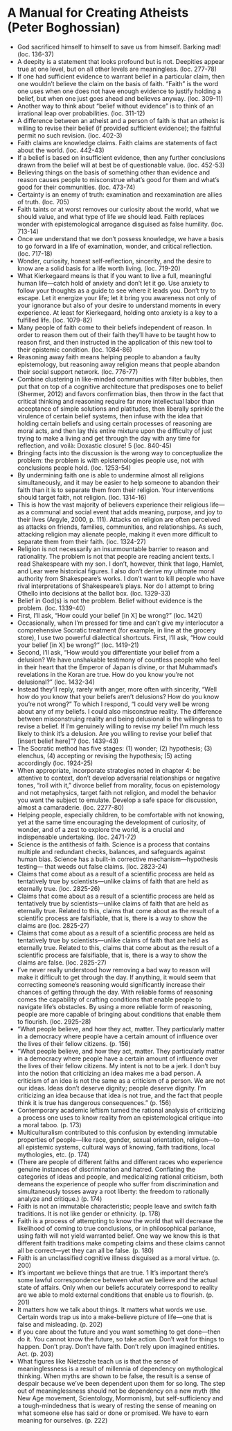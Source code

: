 # A Manual for Creating Atheists (Peter Boghossian)
* God sacrificed himself to himself to save us from himself. Barking mad! (loc. 136-37)
* A deepity is a statement that looks profound but is not. Deepities appear true at one level, but on all other levels are meaningless. (loc. 277-78)
* If one had sufficient evidence to warrant belief in a particular claim, then one wouldn’t believe the claim on the basis of faith. “Faith” is the word one uses when one does not have enough evidence to justify holding a belief, but when one just goes ahead and believes anyway. (loc. 309-11)
* Another way to think about “belief without evidence” is to think of an irrational leap over probabilities. (loc. 311-12)
* A difference between an atheist and a person of faith is that an atheist is willing to revise their belief (if provided sufficient evidence); the faithful permit no such revision. (loc. 402-3)
* Faith claims are knowledge claims. Faith claims are statements of fact about the world. (loc. 442-43)
* If a belief is based on insufficient evidence, then any further conclusions drawn from the belief will at best be of questionable value. (loc. 452-53)
* Believing things on the basis of something other than evidence and reason causes people to misconstrue what’s good for them and what’s good for their communities. (loc. 473-74)
* Certainty is an enemy of truth: examination and reexamination are allies of truth. (loc. 705)
* Faith taints or at worst removes our curiosity about the world, what we should value, and what type of life we should lead. Faith replaces wonder with epistemological arrogance disguised as false humility. (loc. 713-14)
* Once we understand that we don’t possess knowledge, we have a basis to go forward in a life of examination, wonder, and critical reflection. (loc. 717-18)
* Wonder, curiosity, honest self-reflection, sincerity, and the desire to know are a solid basis for a life worth living. (loc. 719-20)
* What Kierkegaard means is that if you want to live a full, meaningful human life—catch hold of anxiety and don’t let it go. Use anxiety to follow your thoughts as a guide to see where it leads you. Don’t try to escape. Let it energize your life; let it bring you awareness not only of your ignorance but also of your desire to understand moments in every experience. At least for Kierkegaard, holding onto anxiety is a key to a fulfilled life. (loc. 1079-82)
* Many people of faith come to their beliefs independent of reason. In order to reason them out of their faith they’ll have to be taught how to reason first, and then instructed in the application of this new tool to their epistemic condition. (loc. 1084-86)
* Reasoning away faith means helping people to abandon a faulty epistemology, but reasoning away religion means that people abandon their social support network. (loc. 776-77)
* Combine clustering in like-minded communities with filter bubbles, then put that on top of a cognitive architecture that predisposes one to belief (Shermer, 2012) and favors confirmation bias, then throw in the fact that critical thinking and reasoning require far more intellectual labor than acceptance of simple solutions and platitudes, then liberally sprinkle the virulence of certain belief systems, then infuse with the idea that holding certain beliefs and using certain processes of reasoning are moral acts, and then lay this entire mixture upon the difficulty of just trying to make a living and get through the day with any time for reflection, and voilà: Doxastic closure! 5 (loc. 840-45)
* Bringing facts into the discussion is the wrong way to conceptualize the problem: the problem is with epistemologies people use, not with conclusions people hold. (loc. 1253-54)
* By undermining faith one is able to undermine almost all religions simultaneously, and it may be easier to help someone to abandon their faith than it is to separate them from their religion. Your interventions should target faith, not religion. (loc. 1314-16)
* This is how the vast majority of believers experience their religious life—as a communal and social event that adds meaning, purpose, and joy to their lives (Argyle, 2000, p. 111). Attacks on religion are often perceived as attacks on friends, families, communities, and relationships. As such, attacking religion may alienate people, making it even more difficult to separate them from their faith. (loc. 1324-27)
* Religion is not necessarily an insurmountable barrier to reason and rationality. The problem is not that people are reading ancient texts. I read Shakespeare with my son. I don’t, however, think that Iago, Hamlet, and Lear were historical figures. I also don’t derive my ultimate moral authority from Shakespeare’s works. I don’t want to kill people who have rival interpretations of Shakespeare’s plays. Nor do I attempt to bring Othello into decisions at the ballot box. (loc. 1329-33)
* Belief in God(s) is not the problem. Belief without evidence is the problem. (loc. 1339-40)
* First, I’ll ask, “How could your belief [in X] be wrong?” (loc. 1421)
* Occasionally, when I’m pressed for time and can’t give my interlocutor a comprehensive Socratic treatment (for example, in line at the grocery store), I use two powerful dialectical shortcuts. First, I’ll ask, “How could your belief [in X] be wrong?” (loc. 1419-21)
* Second, I’ll ask, “How would you differentiate your belief from a delusion? We have unshakable testimony of countless people who feel in their heart that the Emperor of Japan is divine, or that Muhammad’s revelations in the Koran are true. How do you know you’re not delusional?” (loc. 1432-34)
* Instead they’ll reply, rarely with anger, more often with sincerity, “Well how do you know that your beliefs aren’t delusions? How do you know you’re not wrong?” To which I respond, “I could very well be wrong about any of my beliefs. I could also misconstrue reality. The difference between misconstruing reality and being delusional is the willingness to revise a belief. If I’m genuinely willing to revise my belief I’m much less likely to think it’s a delusion. Are you willing to revise your belief that [insert belief here]”? (loc. 1439-43)
* The Socratic method has five stages: (1) wonder; (2) hypothesis; (3) elenchus, (4) accepting or revising the hypothesis; (5) acting accordingly (loc. 1924-25)
* When appropriate, incorporate strategies noted in chapter 4: be attentive to context, don’t develop adversarial relationships or negative tones, “roll with it,” divorce belief from morality, focus on epistemology and not metaphysics, target faith not religion, and model the behavior you want the subject to emulate. Develop a safe space for discussion, almost a camaraderie. (loc. 2277-80)
* Helping people, especially children, to be comfortable with not knowing, yet at the same time encouraging the development of curiosity, of wonder, and of a zest to explore the world, is a crucial and indispensable undertaking. (loc. 2471-72)
* Science is the antithesis of faith. Science is a process that contains multiple and redundant checks, balances, and safeguards against human bias. Science has a built-in corrective mechanism—hypothesis testing— that weeds out false claims. (loc. 2823-24)
* Claims that come about as a result of a scientific process are held as tentatively true by scientists—unlike claims of faith that are held as eternally true. (loc. 2825-26)
* Claims that come about as a result of a scientific process are held as tentatively true by scientists—unlike claims of faith that are held as eternally true. Related to this, claims that come about as the result of a scientific process are falsifiable, that is, there is a way to show the claims are (loc. 2825-27)
* Claims that come about as a result of a scientific process are held as tentatively true by scientists—unlike claims of faith that are held as eternally true. Related to this, claims that come about as the result of a scientific process are falsifiable, that is, there is a way to show the claims are false. (loc. 2825-27)
* I’ve never really understood how removing a bad way to reason will make it difficult to get through the day. If anything, it would seem that correcting someone’s reasoning would significantly increase their chances of getting through the day. With reliable forms of reasoning comes the capability of crafting conditions that enable people to navigate life’s obstacles. By using a more reliable form of reasoning, people are more capable of bringing about conditions that enable them to flourish. (loc. 2925-28)
* “What people believe, and how they act, matter. They particularly matter in a democracy where people have a certain amount of influence over the lives of their fellow citizens. (p. 156)
* “What people believe, and how they act, matter. They particularly matter in a democracy where people have a certain amount of influence over the lives of their fellow citizens. My intent is not to be a jerk. I don’t buy into the notion that criticizing an idea makes me a bad person. A criticism of an idea is not the same as a criticism of a person. We are not our ideas. Ideas don’t deserve dignity; people deserve dignity. I’m criticizing an idea because that idea is not true, and the fact that people think it is true has dangerous consequences.” (p. 156)
* Contemporary academic leftism turned the rational analysis of criticizing a process one uses to know reality from an epistemological critique into a moral taboo. (p. 173)
* Multiculturalism contributed to this confusion by extending immutable properties of people—like race, gender, sexual orientation, religion—to all epistemic systems, cultural ways of knowing, faith traditions, local mythologies, etc. (p. 174)
* (There are people of different faiths and different races who experience genuine instances of discrimination and hatred. Conflating the categories of ideas and people, and medicalizing rational criticism, both demeans the experience of people who suffer from discrimination and simultaneously tosses away a root liberty: the freedom to rationally analyze and critique.) (p. 174)
* Faith is not an immutable characteristic; people leave and switch faith traditions. It is not like gender or ethnicity. (p. 178)
* Faith is a process of attempting to know the world that will decrease the likelihood of coming to true conclusions, or in philosophical parlance, using faith will not yield warranted belief. One way we know this is that different faith traditions make competing claims and these claims cannot all be correct—yet they can all be false. (p. 180)
* Faith is an unclassified cognitive illness disguised as a moral virtue. (p. 200)
* It’s important we believe things that are true. 1 It’s important there’s some lawful correspondence between what we believe and the actual state of affairs. Only when our beliefs accurately correspond to reality are we able to mold external conditions that enable us to flourish. (p. 201)
* It matters how we talk about things. It matters what words we use. Certain words trap us into a make-believe picture of life—one that is false and misleading. (p. 202)
* if you care about the future and you want something to get done—then do it. You cannot know the future, so take action. Don’t wait for things to happen. Don’t pray. Don’t have faith. Don’t rely upon imagined entities. Act. (p. 203)
* What figures like Nietzsche teach us is that the sense of meaninglessness is a result of millennia of dependency on mythological thinking. When myths are shown to be false, the result is a sense of despair because we’ve been dependent upon them for so long. The step out of meaninglessness should not be dependency on a new myth (the New Age movement, Scientology, Mormonism), but self-sufficiency and a tough-mindedness that is weary of resting the sense of meaning on what someone else has said or done or promised. We have to earn meaning for ourselves. (p. 222)